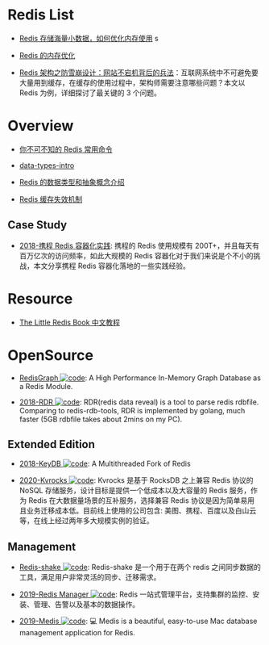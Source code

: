 # Redis List

- [Redis 存储海量小数据，如何优化内存使用](http://zzyongx.github.io/blogs/redis-memory-optimization-when-store-small-data.html) s

- [Redis 的内存优化](https://cachecloud.github.io/2017/02/16/Redis%E5%86%85%E5%AD%98%E4%BC%98%E5%8C%96/)

- [Redis 架构之防雪崩设计：网站不宕机背后的兵法](http://mp.weixin.qq.com/s/TBCEwLVAXdsTszRVpXhVug)：互联网系统中不可避免要大量用到缓存，在缓存的使用过程中，架构师需要注意哪些问题？本文以 Redis 为例，详细探讨了最关键的 3 个问题。

# Overview

- [你不可不知的 Redis 常用命令](http://www.epubit.com.cn/article/504)

- [data-types-intro](https://github.com/antirez/redis-doc/blob/master/topics/data-types-intro.md)

- [Redis 的数据类型和抽象概念介绍](http://ifeve.com/redis-data-types-intro/)

- [Redis 缓存失效机制](http://my.oschina.net/andylucc/blog/679222)

## Case Study

- [2018-携程 Redis 容器化实践](https://mp.weixin.qq.com/s/uqMrYp7FTI11zBIm8kiTLg): 携程的 Redis 使用规模有 200T+，并且每天有百万亿次的访问频率，如此大规模的 Redis 容器化对于我们来说是个不小的挑战，本文分享携程 Redis 容器化落地的一些实践经验。

# Resource

- [The Little Redis Book 中文教程](https://github.com/JasonLai256/the-little-redis-book/blob/master/cn/redis.md)

# OpenSource

- [RedisGraph ![code](https://ng-tech.icu/assets/code.svg)](http://redisgraph.io/design/): A High Performance In-Memory Graph Database as a Redis Module.

- [2018-RDR ![code](https://ng-tech.icu/assets/code.svg)](https://github.com/xueqiu/rdr): RDR(redis data reveal) is a tool to parse redis rdbfile. Comparing to redis-rdb-tools, RDR is implemented by golang, much faster (5GB rdbfile takes about 2mins on my PC).

## Extended Edition

- [2018-KeyDB ![code](https://ng-tech.icu/assets/code.svg)](https://github.com/JohnSully/KeyDB): A Multithreaded Fork of Redis

- [2020-Kvrocks ![code](https://ng-tech.icu/assets/code.svg)](https://mp.weixin.qq.com/s/fJi5JEATVcuQVtysqqJp_w): Kvrocks 是基于 RocksDB 之上兼容 Redis 协议的 NoSQL 存储服务，设计目标是提供一个低成本以及大容量的 Redis 服务，作为 Redis 在大数据量场景的互补服务，选择兼容 Redis 协议是因为简单易用且业务迁移成本低。目前线上使用的公司包含: 美图、携程、百度以及白山云等，在线上经过两年多大规模实例的验证。

## Management

- [Redis-shake ![code](https://ng-tech.icu/assets/code.svg)](https://github.com/alibaba/RedisShake): Redis-shake 是一个用于在两个 redis 之间同步数据的工具，满足用户非常灵活的同步、迁移需求。

- [2019-Redis Manager ![code](https://ng-tech.icu/assets/code.svg)](https://github.com/ngbdf/redis-manager): Redis 一站式管理平台，支持集群的监控、安装、管理、告警以及基本的数据操作。

- [2019-Medis ![code](https://ng-tech.icu/assets/code.svg)](https://github.com/luin/medis): 💻 Medis is a beautiful, easy-to-use Mac database management application for Redis.
